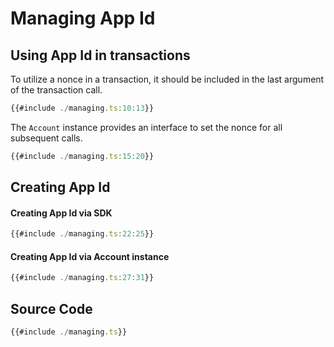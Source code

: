 # Managing App Id

## Using App Id in transactions

To utilize a nonce in a transaction, it should be included in the last argument of the transaction call.

```ts
{{#include ./managing.ts:10:13}}
```

The `Account` instance provides an interface to set the nonce for all subsequent calls.

```ts
{{#include ./managing.ts:15:20}}
```

## Creating App Id

#### Creating App Id via SDK

```ts
{{#include ./managing.ts:22:25}}
```

#### Creating App Id via Account instance

```ts
{{#include ./managing.ts:27:31}}
```

## Source Code

```ts
{{#include ./managing.ts}}
```
